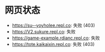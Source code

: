 # 网页状态
- https://su--yoyholee.repl.co: 失败 (403)
- https://V2.sukure.repl.co: 失败
- https://game-example.rdianc.repl.co: 失败
- https://tote.kaikaixin.repl.co: 失败 (403)
